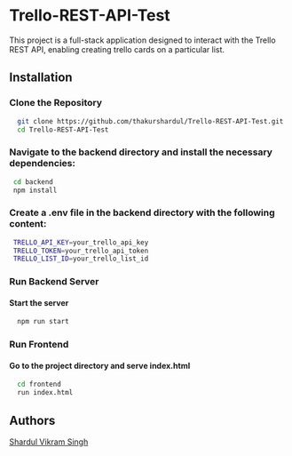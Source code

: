 
# Trello-REST-API-Test

This project is a full-stack application designed to interact with the Trello REST API, enabling creating trello cards on a particular list.


## Installation

### Clone the Repository

```bash
  git clone https://github.com/thakurshardul/Trello-REST-API-Test.git
  cd Trello-REST-API-Test
```
### Navigate to the backend directory and install the necessary dependencies:

```bash
 cd backend
 npm install
```

### Create a .env file in the backend directory with the following content:

```bash
 TRELLO_API_KEY=your_trello_api_key
 TRELLO_TOKEN=your_trello_api_token
 TRELLO_LIST_ID=your_trello_list_id
```

### Run Backend Server

  #### Start the server

  ```bash
    npm run start
  
  ```
 ### Run Frontend 
  #### Go to the project directory and serve index.html

  ```bash
    cd frontend
    run index.html
  ```
## Authors
[Shardul Vikram Singh](https://my-portfolio-thakursharduls-projects.vercel.app/)




